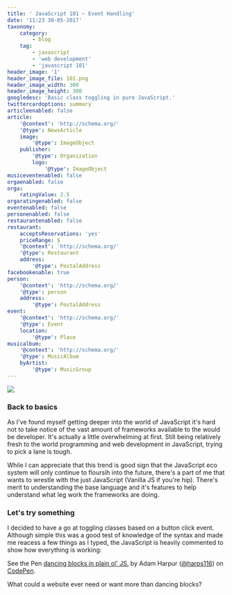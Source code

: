 ```yaml
---
title: ' JavaScript 101 ~ Event Handling'
date: '11:23 30-05-2017'
taxonomy:
    category:
        - blog
    tag:
        - javascript
        - 'web development'
        - 'javascript 101'
header_image: '1'
header_image_file: 101.png
header_image_width: 300
header_image_height: 300
googledesc: 'Basic class toggling in pure JavaScript.'
twittercardoptions: summary
articleenabled: false
article:
    '@context': 'http://schema.org/'
    '@type': NewsArticle
    image:
        '@type': ImageObject
    publisher:
        '@type': Organization
        logo:
            '@type': ImageObject
musiceventenabled: false
orgaenabled: false
orga:
    ratingValue: 2.5
orgaratingenabled: false
eventenabled: false
personenabled: false
restaurantenabled: false
restaurant:
    acceptsReservations: 'yes'
    priceRange: $
    '@context': 'http://schema.org/'
    '@type': Restaurant
    address:
        '@type': PostalAddress
facebookenable: true
person:
    '@context': 'http://schema.org/'
    '@type': person
    address:
        '@type': PostalAddress
event:
    '@context': 'http://schema.org/'
    '@type': Event
    location:
        '@type': Place
musicalbum:
    '@context': 'http://schema.org/'
    '@type': MusicAlbum
    byArtist:
        '@type': MusicGroup
---
```


![](./images/101.png?cropResize=300,300)
### Back to basics

As I've found myself getting deeper into the world of JavaScript it's hard not to take notice of the vast amount of frameworks available to the would be developer. It's actually a little overwhelming at first. Still being relatively fresh to the world  programming and web development in JavaScript, trying to pick a lane is tough.

While I can appreciate that this trend is good sign that the JavaScript eco system will only continue to floursih into the future, there's a part of me that wants to wrestle with the just JavaScript (Vanilla JS if you're hip). There's merit to understanding the base language and it's features to help understand what leg work the frameworks are doing.

### Let's try something

I decided to have a go at toggling classes based on a button click event. Although simple this was a good test of knowledge of the syntax and made me reacess a few things as I typed, the JavaScript is heavily commented to show how everything is working:


<p data-height="265" data-theme-id="0" data-slug-hash="dWEPWN" data-default-tab="js,result" data-user="harps116" data-embed-version="2" data-pen-title="dancing blocks in plain ol' JS." class="codepen">See the Pen <a href="https://codepen.io/harps116/pen/dWEPWN/">dancing blocks in plain ol' JS.</a> by Adam Harpur (<a href="https://codepen.io/harps116">@harps116</a>) on <a href="https://codepen.io">CodePen</a>.</p>
<script async src="https://production-assets.codepen.io/assets/embed/ei.js"></script>

What could a website ever need or want more than dancing blocks?
